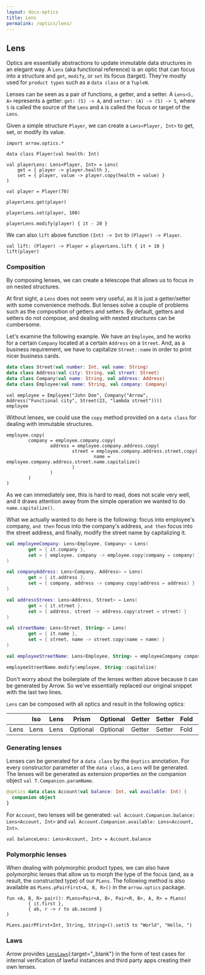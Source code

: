 ```yaml
---
layout: docs-optics
title: Lens
permalink: /optics/lens/
---
```


## Lens


Optics are essentially abstractions to update immutable data structures in an elegant way.
A `Lens` (aka functional reference) is an optic that can focus into a structure and `get`, `modify`, or `set` its focus (target). They're mostly used for `product types` such as a `data class` or a `TupleN`.

Lenses can be seen as a pair of functions, a getter, and a setter. A `Lens<S, A>` represents a getter: `get: (S) -> A`, and `setter: (A) -> (S) -> S`, where `S` is called the source of the `Lens` and `A` is called the focus or target of the `Lens`.

Given a simple structure `Player`, we can create a `Lens<Player, Int>` to get, set, or modify its value.

```kotlin:ank
import arrow.optics.*

data class Player(val health: Int)

val playerLens: Lens<Player, Int> = Lens(
    get = { player -> player.health },
    set = { player, value -> player.copy(health = value) }
)

val player = Player(70)
```
```kotlin:ank
playerLens.get(player)
```
```kotlin:ank
playerLens.set(player, 100)
```
```kotlin:ank
playerLens.modify(player) { it - 20 }
```

We can also `lift` above function `(Int) -> Int` to `(Player) -> Player`.

```kotlin:ank
val lift: (Player) -> Player = playerLens.lift { it + 10 }
lift(player)
```

### Composition

By composing lenses, we can create a telescope that allows us to focus in on nested structures.

At first sight, a `Lens` does not seem very useful, as it is just a getter/setter with some convenience methods. But lenses solve a couple of problems such as the composition of getters and setters. By default, getters and setters do not compose, and dealing with nested structures can be cumbersome.

Let's examine the following example. We have an `Employee`, and he works for a certain `Company` located at a certain `Address` on a `Street`. And, as a business requirement, we have to capitalize `Street::name` in order to print nicer business cards.

```kotlin
data class Street(val number: Int, val name: String)
data class Address(val city: String, val street: Street)
data class Company(val name: String, val address: Address)
data class Employee(val name: String, val company: Company)
```
```kotlin:ank
val employee = Employee("John Doe", Company("Arrow", Address("Functional city", Street(23, "lambda street"))))
employee
```

Without lenses, we could use the `copy` method provided on a `data class` for dealing with immutable structures.

```kotlin:ank
employee.copy(
        company = employee.company.copy(
                address = employee.company.address.copy(
                        street = employee.company.address.street.copy(
                                name = employee.company.address.street.name.capitalize()
                        )
                )
        )
)
```

As we can immediately see, this is hard to read, does not scale very well, and it draws attention away from the simple operation we wanted to do `name.capitalize()`.

What we actually wanted to do here is the following: focus into employee's company, `and then` focus into the company's address, `and then` focus into the street address, and finally, modify the street name by capitalizing it.

```kotlin
val employeeCompany: Lens<Employee, Company> = Lens(
        get = { it.company },
        set = { employee, company -> employee.copy(company = company) }
)

val companyAddress: Lens<Company, Address> = Lens(
        get = { it.address },
        set = { company, address -> company.copy(address = address) }
)

val addressStrees: Lens<Address, Street> = Lens(
        get = { it.street },
        set = { address, street -> address.copy(street = street) }
)

val streetName: Lens<Street, String> = Lens(
        get = { it.name },
        set = { street, name -> street.copy(name = name) }
)

val employeeStreetName: Lens<Employee, String> = employeeCompany compose companyAddress compose addressStrees compose streetName

employeeStreetName.modify(employee, String::capitalize)
```

Don't worry about the boilerplate of the lenses written above because it can be generated by Arrow. So we've essentially replaced our original snippet with the last two lines.

`Lens` can be composed with all optics and result in the following optics:

|   | Iso | Lens | Prism |Optional | Getter | Setter | Fold | Traversal |
| --- | --- | --- | --- |--- | --- | --- | --- | --- |
| Lens | Lens | Lens | Optional | Optional | Getter | Setter | Fold | Traversal |

### Generating lenses

Lenses can be generated for a `data class` by the `@optics` annotation. For every constructor parameter of the `data class`, a `Lens` will be generated.
The lenses will be generated as extension properties on the companion object `val T.Companion.paramName`.

```kotlin
@optics data class Account(val balance: Int, val available: Int) {
  companion object
}
```

For `Account`, two lenses will be generated: `val Account.Companion.balance: Lens<Account, Int>` and `val Account.Companion.available: Lens<Account, Int>`.

```kotlin:ank:silent
val balanceLens: Lens<Account, Int> = Account.balance
```

### Polymorphic lenses <a id="Plens"></a>
When dealing with polymorphic product types, we can also have polymorphic lenses that allow us to morph the type of the focus (and, as a result, the constructed type) of our `PLens`. The following method is also available as `PLens.pPairFirst<A, B, R>()` in the `arrow.optics` package.

```kotlin:ank
fun <A, B, R> pair(): PLens<Pair<A, B>, Pair<R, B>, A, R> = PLens(
        { it.first },
        { ab, r -> r to ab.second }
)

PLens.pairPFirst<Int, String, String>().set(5 to "World", "Hello, ")
```

### Laws

Arrow provides [`LensLaws`][lenses_laws_source]{:target="_blank"} in the form of test cases for internal verification of lawful instances and third party apps creating their own lenses.

[lenses_laws_source]: https://github.com/arrow-kt/arrow/blob/main/arrow-libs/optics/arrow-optics-test/src/main/kotlin/arrow/optics/test/laws/LensLaws.kt
